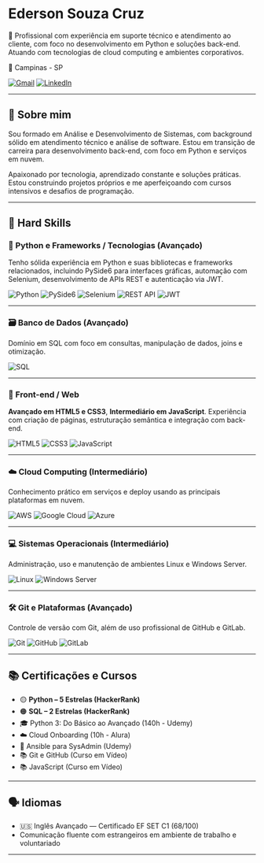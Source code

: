 # Ederson Souza Cruz

🎯 Profissional com experiência em suporte técnico e atendimento ao cliente, com foco no desenvolvimento em Python e soluções back-end. Atuando com tecnologias de cloud computing e ambientes corporativos.

📍 Campinas - SP 

[![Gmail](https://img.shields.io/badge/Gmail-D14836?style=for-the-badge&logo=gmail&logoColor=white)](mailto:edersoncruz1337@gmail.com)
[![LinkedIn](https://img.shields.io/badge/LinkedIn-0077B5?style=for-the-badge&logo=linkedin&logoColor=white)](https://www.linkedin.com/in/edersoncruz/)

---

## 💼 Sobre mim

Sou formado em Análise e Desenvolvimento de Sistemas, com background sólido em atendimento técnico e análise de software. Estou em transição de carreira para desenvolvimento back-end, com foco em Python e serviços em nuvem.  

Apaixonado por tecnologia, aprendizado constante e soluções práticas. Estou construindo projetos próprios e me aperfeiçoando com cursos intensivos e desafios de programação.

---

## 🚀 Hard Skills

### 🐍 Python e Frameworks / Tecnologias (Avançado)  
Tenho sólida experiência em Python e suas bibliotecas e frameworks relacionados, incluindo PySide6 para interfaces gráficas, automação com Selenium, desenvolvimento de APIs REST e autenticação via JWT.

![Python](https://img.shields.io/badge/python-3670A0?style=for-the-badge&logo=python&logoColor=ffdd54)
![PySide6](https://img.shields.io/badge/PySide6-1C82C3?style=for-the-badge&logo=qt&logoColor=white)
![Selenium](https://img.shields.io/badge/Selenium-43B02A?style=for-the-badge&logo=selenium&logoColor=white)
![REST API](https://img.shields.io/badge/REST_API-61DAFB?style=for-the-badge&logo=postman&logoColor=black)
![JWT](https://img.shields.io/badge/JWT-000000?style=for-the-badge&logo=jsonwebtoken&logoColor=white)

---

### 🗃️ Banco de Dados (Avançado)  
Domínio em SQL com foco em consultas, manipulação de dados, joins e otimização.

![SQL](https://img.shields.io/badge/SQL-4479A1?style=for-the-badge&logo=mysql&logoColor=white)

---

### 🎨 Front-end / Web  
**Avançado em HTML5 e CSS3**, **Intermediário em JavaScript**. Experiência com criação de páginas, estruturação semântica e integração com back-end.

![HTML5](https://img.shields.io/badge/HTML5-E34F26?style=for-the-badge&logo=html5&logoColor=white)
![CSS3](https://img.shields.io/badge/CSS3-1572B6?style=for-the-badge&logo=css3&logoColor=white)
![JavaScript](https://img.shields.io/badge/javascript-F7DF1E?style=for-the-badge&logo=javascript&logoColor=black)

---

### ☁️ Cloud Computing (Intermediário)  
Conhecimento prático em serviços e deploy usando as principais plataformas em nuvem.

![AWS](https://img.shields.io/badge/AWS-232F3E?style=for-the-badge&logo=amazonaws&logoColor=white)
![Google Cloud](https://img.shields.io/badge/google_cloud-4285F4?style=for-the-badge&logo=googlecloud&logoColor=white)
![Azure](https://img.shields.io/badge/azure-0078D4?style=for-the-badge&logo=microsoftazure&logoColor=white)

---

### 💻 Sistemas Operacionais (Intermediário)  
Administração, uso e manutenção de ambientes Linux e Windows Server.

![Linux](https://img.shields.io/badge/Linux-FCC624?style=for-the-badge&logo=linux&logoColor=black)
![Windows Server](https://img.shields.io/badge/Windows_Server-0078D7?style=for-the-badge&logo=windowsserver&logoColor=white)

---

### 🛠️ Git e Plataformas (Avançado)  
Controle de versão com Git, além de uso profissional de GitHub e GitLab.

![Git](https://img.shields.io/badge/git-F05032?style=for-the-badge&logo=git&logoColor=white)
![GitHub](https://img.shields.io/badge/github-181717?style=for-the-badge&logo=github&logoColor=white)
![GitLab](https://img.shields.io/badge/gitlab-FCA121?style=for-the-badge&logo=gitlab&logoColor=white)

---

## 📚 Certificações e Cursos

- 🟡 **Python – 5 Estrelas (HackerRank)**  
- 🟠 **SQL – 2 Estrelas (HackerRank)**  
- 🎓 Python 3: Do Básico ao Avançado (140h - Udemy)  
- ☁️ Cloud Onboarding (10h - Alura)  
- 🧠 Ansible para SysAdmin (Udemy)  
- 📚 Git e GitHub (Curso em Vídeo)  
- 📚 JavaScript (Curso em Vídeo)  

---

## 🗣️ Idiomas

- 🇺🇸 Inglês Avançado — Certificado EF SET C1 (68/100)  
- Comunicação fluente com estrangeiros em ambiente de trabalho e voluntariado

---

